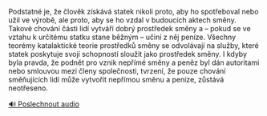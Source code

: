 
Podstatné je, že člověk získává statek nikoli proto, aby ho spotřeboval nebo užil ve výrobě, ale proto, aby se ho vzdal v budoucích aktech směny. Takové chování části lidí vytváří dobrý prostředek směny a – pokud se ve vztahu k určitému statku stane běžným – učiní z něj peníze. Všechny teorémy katalaktické teorie prostředků směny se odvolávají na služby, které statek poskytuje svojí schopností sloužit jako prostředek směny. I kdyby byla pravda, že podnět pro vznik nepřímé směny a peněz byl dán autoritami nebo smlouvou mezi členy společnosti, tvrzení, že pouze chování směňujících lidí může vytvořit nepřímou směnu a peníze, zůstává neotřeseno.

[🔊 Poslechnout audio](/data/7-paragraphs/audio/chapter_76/para_009-Podstatn-je-e-lovk-zskv-statek-nikoli-prot.mp3)
